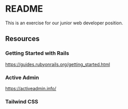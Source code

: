 # README

This is an exercise for our junior web developer position.

## Resources

### Getting Started with Rails
https://guides.rubyonrails.org/getting_started.html

### Active Admin
https://activeadmin.info/

### Tailwind CSS